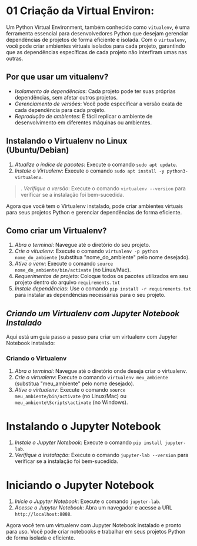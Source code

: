 
# 01 Criação da Virtual Environ:

Um Python Virtual Environment, também conhecido como `vitualenv`, é uma ferramenta essencial para desenvolvedores Python que desejam gerenciar dependências de projetos de forma eficiente e isolada. Com o `virtualenv`, você pode criar ambientes virtuais isolados para cada projeto, garantindo que as dependências específicas de cada projeto não interfiram umas nas outras.

## Por que usar um vitualenv?

- *Isolamento de dependências*: Cada projeto pode ter suas próprias dependências, sem afetar outros projetos.
- *Gerenciamento de versões*: Você pode especificar a versão exata de cada dependência para cada projeto.
- *Reprodução de ambientes*: É fácil replicar o ambiente de desenvolvimento em diferentes máquinas ou ambientes.

## Instalando o Virtualenv no Linux (Ubuntu/Debian)

1. *Atualize o índice de pacotes*: Execute o comando `sudo apt update`.
2. *Instale o Virtualenv*: Execute o comando `sudo apt install -y python3-virtualenv`.

>. *Verifique a versão*: Execute o comando `virtualenv --version` para verificar se a instalação foi bem-sucedida.

Agora que você tem o Virtualenv instalado, pode criar ambientes virtuais para seus projetos Python e gerenciar dependências de forma eficiente.


## Como criar um Virtualenv?

1. *Abra o terminal*: Navegue até o diretório do seu projeto.
2. *Crie o vitualenv*: Execute o comando `virtualenv -p python nome_do_ambiente` (substitua "nome_do_ambiente" pelo nome desejado).
3. *Ative o venv*: Execute o comando `source nome_do_ambiente/bin/activate` (no Linux/Mac).
4. *Requerimentos de projeto*: Coloque todos os pacotes utilizados em seu projeto dentro do arquivo `requirements.txt`
5. *Instale dependências*: Use o comando `pip install -r requirements.txt` para instalar as dependências necessárias para o seu projeto.


## *Criando um Virtualenv com Jupyter Notebook Instalado*

Aqui está um guia passo a passo para criar um virtualenv com Jupyter Notebook instalado:

### Criando o Virtualenv
1. *Abra o terminal*: Navegue até o diretório onde deseja criar o virtualenv.
2. *Crie o virtualenv*: Execute o comando `virtualenv meu_ambiente` (substitua "meu_ambiente" pelo nome desejado).
3. *Ative o virtualenv*: Execute o comando `source meu_ambiente/bin/activate` (no Linux/Mac) ou `meu_ambiente\Scripts\activate` (no Windows).

# Instalando o Jupyter Notebook
1. *Instale o Jupyter Notebook*: Execute o comando `pip install jupyter-lab`.
2. *Verifique a instalação*: Execute o comando `jupyter-lab --version` para verificar se a instalação foi bem-sucedida.

# Iniciando o Jupyter Notebook
1. *Inicie o Jupyter Notebook*: Execute o comando `jupyter-lab`.
2. *Acesse o Jupyter Notebook*: Abra um navegador e acesse a URL `http://localhost:8888`.

Agora você tem um virtualenv com Jupyter Notebook instalado e pronto para uso. Você pode criar notebooks e trabalhar em seus projetos Python de forma isolada e eficiente.
